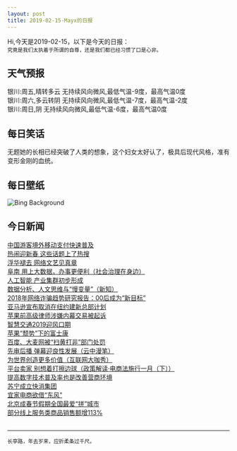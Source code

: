 ```yaml
---
layout: post
title: 2019-02-15-Mayx的日报
---
```


Hi,今天是2019-02-15，以下是今天的日报：<br><small>
究竟是我们太执着于所谓的自尊，还是我们都已经习惯了口是心非。</small><!--more-->
## 天气预报
银川:周五,晴转多云 无持续风向微风,最低气温-9度，最高气温0度<br>银川:周六,多云转阴 无持续风向微风,最低气温-7度，最高气温-2度<br>银川:周日,阴 无持续风向微风,最低气温-6度，最高气温0度
## 每日笑话
无题她的长相已经突破了人类的想象，这个妇女太好认了，极具后现代风格，准有变形金刚的血统。
## 每日壁纸
![Bing Background](https://cn.bing.com/az/hprichbg/rb/HeartCranes_EN-US4166665260_1920x1080.jpg "Grey crowned cranes forming a heart (© Ibrahim Suha Derbent/Getty Images)")
## 今日新闻

[中国游客境外移动支付快速普及](http://it.people.com.cn/n1/2019/0215/c1009-30677689.html)   
[热闹迎新春 这些话题上了热搜](http://it.people.com.cn/n1/2019/0215/c1009-30677658.html)   
[浮华褪去 网络文艺见真章](http://it.people.com.cn/n1/2019/0215/c1009-30677676.html)   
[阜南 用上大数据，办事更便利（社会治理在身边）](http://it.people.com.cn/n1/2019/0215/c1009-30677533.html)   
[人工智能 产业集群初步形成](http://it.people.com.cn/n1/2019/0215/c1009-30677525.html)   
[数据分析、人文思维与“慢变量”（新知）](http://it.people.com.cn/n1/2019/0215/c1009-30677511.html)   
[2018年网络诈骗趋势研究报告：00后成为“新目标”](http://it.people.com.cn/n1/2019/0215/c1009-30677088.html)   
[亚马逊宣布取消在纽约建新总部计划](http://it.people.com.cn/n1/2019/0215/c1009-30676887.html)   
[苹果前高级律师涉嫌内幕交易被起诉](http://it.people.com.cn/n1/2019/0215/c1009-30676840.html)   
[智慧交通2019迎风口期](http://it.people.com.cn/n1/2019/0215/c1009-30676837.html)   
[苹果“颓势”下的富士康](http://it.people.com.cn/n1/2019/0215/c1009-30676805.html)   
[百度、大麦网被“扫黄打非”部门处罚](http://it.people.com.cn/n1/2019/0215/c1009-30676757.html)   
[先审后播 弹幕迎良性发展（云中漫笔）](http://it.people.com.cn/n1/2019/0215/c1009-30676668.html)   
[为世界创造更多价值（互联网大咖秀）](http://it.people.com.cn/n1/2019/0215/c1009-30676665.html)   
[平台卖家 别想着打擦边球（政策解读·电商法施行一月（下））](http://it.people.com.cn/n1/2019/0215/c1009-30676649.html)   
[提高数字技术普及率也是改善营商环境](http://it.people.com.cn/n1/2019/0215/c1009-30676641.html)   
[苏宁成立快消集团](http://it.people.com.cn/n1/2019/0215/c1009-30676626.html)   
[宜家电商欲借“东风”](http://it.people.com.cn/n1/2019/0215/c1009-30676627.html)   
[北京成春节假期全国最爱“拼”城市](http://it.people.com.cn/n1/2019/0215/c1009-30676634.html)   
[部分线上服务类商品销售额增113%](http://it.people.com.cn/n1/2019/0215/c1009-30676630.html)   
<br />

***

<small>长亭路，年去岁来，应折柔条过千尺。</small>
